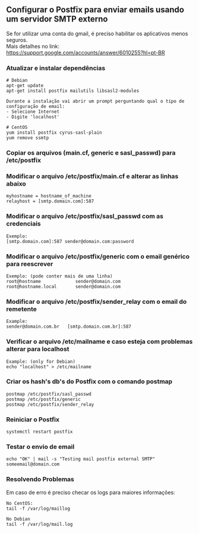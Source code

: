 ## Configurar o Postfix para enviar emails usando um servidor SMTP externo

Se for utilizar uma conta do gmail, é preciso habilitar os aplicativos menos seguros.  
Mais detalhes no link: https://support.google.com/accounts/answer/6010255?hl=pt-BR

### Atualizar e instalar dependências

```
# Debian
apt-get update
apt-get install postfix mailutils libsasl2-modules

Durante a instalação vai abrir um prompt perguntando qual o tipo de configuração de email:
- Selecione Internet
- Digite 'localhost'

# CentOS
yum install postfix cyrus-sasl-plain
yum remove ssmtp
```
### Copiar os arquivos (main.cf, generic e sasl_passwd) para /etc/postfix

### Modificar o arquivo /etc/postfix/main.cf e alterar as linhas abaixo
```
myhostname = hostname_of_machine
relayhost = [smtp.domain.com]:587
```

### Modificar o arquivo /etc/postfix/sasl_passwd com as credenciais
```
Exemplo:
[smtp.domain.com]:587 sender@domain.com:password
```

### Modificar o arquivo /etc/postfix/generic com o email genérico para reescrever
```
Exemplo: (pode conter mais de uma linha)
root@hostname             sender@domain.com
root@hostname.local       sender@domain.com
```

### Modificar o arquivo /etc/postfix/sender_relay com o email do remetente
```
Example:
sender@domain.com.br   [smtp.domain.com.br]:587
```

### Verificar o arquivo /etc/mailname e caso esteja com problemas alterar para localhost
```
Example: (only for Debian)
echo "localhost" > /etc/mailname
```

### Criar os hash's db's do Postfix com o comando postmap
```
postmap /etc/postfix/sasl_passwd
postmap /etc/postfix/generic
postmap /etc/postfix/sender_relay
```

### Reiniciar o Postfix
```
systemctl restart postfix
```

### Testar o envio de email
```
echo "OK" | mail -s "Testing mail postfix external SMTP" someemail@domain.com
```

### Resolvendo Problemas
Em caso de erro é preciso checar os logs para maiores informações:
```
No CentOS:
tail -f /var/log/maillog

No Debian
tail -f /var/log/mail.log
```
